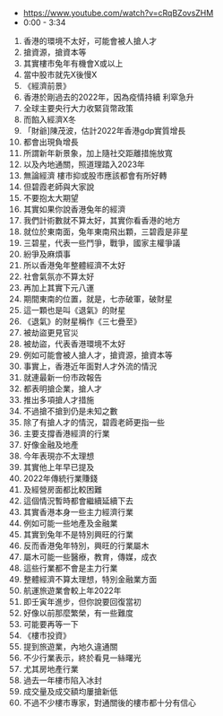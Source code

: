 - https://www.youtube.com/watch?v=cRqBZovsZHM
- 0:00 - 3:34

1. 香港的環境不太好，可能會被人搶人才
1. 搶資源，搶資本等
1. 其實樓市兔年有機會X或以上
1. 當中股市就先X後慢X
1. 《經濟前景》
1. 香港於剛過去的2022年，因為疫情持續 利窣急升
1. 全球主要央行大力收緊貨幣政策
1. 而餡入經濟X冬
1. 「財爺]陳茂波，估計2022年香港gdp實質增長
1. 都會出現負增長
1. 所謂新年新景象，加上隨社交距離措施放寬
1. 以及內地通關，照道理踏入2023年
1. 無論經濟 樓市抑或股市應該都會有所好轉
1. 但碧霞老師與大家說
1. 不要抱太大期望
1. 其實如果你說香港兔年的經濟
1. 我們計術數就不算太好，其實你看香港的地方
1. 就位於東南面，兔年東南飛出顆，三碧霞是非星
1. 三碧星，代表一些鬥爭，戰爭，國家主權爭議
1. 紛爭及麻煩事
1. 所以香港兔年整體經濟不太好
1. 社會氣氛亦不算太好
1. 再加上其實下元八運
1. 期間東南的位置，就是，七赤破軍，破財星
1. 這一顆也是叫《退氣》的財星
1. 《退氣》的財星稱作《三七疊至》
1. 被劫盜更見官災
1. 被劫盜，代表香港環境不太好
1. 例如可能會被人搶人才，搶資源，搶資本等
1. 事實上，香港近年面對人才外流的情況
1. 就連最新一份市政報告
1. 都表明搶企業，搶人才
1. 推出多項搶人才措施
1. 不過搶不搶到仍是未知之數
1. 除了有搶人才的情況，碧霞老師更指一些
1. 主要支撐香港經濟的行業
1. 好像金融及地產
1. 今年表現亦不太理想
1. 其實他上年早已提及
1. 2022年傳統行業賺錢
1. 及經營房面都比較困難
1. 這個情況暫時都會繼續延續下去
1. 其實香港本身一些主力經濟行業
1. 例如可能一些地產及金融業
1. 其實到兔年不是特別興旺的行業
1. 反而香港兔年特別，興旺的行業屬木
1. 屬木可能一些醫療，教育，傳媒，成衣
1. 這些行業都不會是主力行業
1. 整體經濟不算太理想，特別金融業方面
1. 航運旅遊業會較上年2022年
1. 即壬寅年進步，但你說要回復當初
1. 好像以前那麼繁榮，有一些難度
1. 可能要再等一下
1. 《樓市投資》
1. 提到旅遊業，內地久違通關
1. 不少行業表示，終於看見一絲曙光
1. 尤其房地產行業
1. 過去一年樓市陷入冰封
1. 成交量及成交額均屢搶新低
1. 不過不少樓市專家，對通關後的樓市都十分有信心
